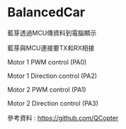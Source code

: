 BalancedCar
===========

藍芽透過MCU傳資料到電腦顯示

藍芽與MCU連接要TX和RX相接

Motor 1 PWM control (PA0)

Motor 1 Direction control (PA2)

Motor 2 PWM control (PA1)

Motor 2 Direction control (PA3)

參考資料 : https://github.com/QCopter
